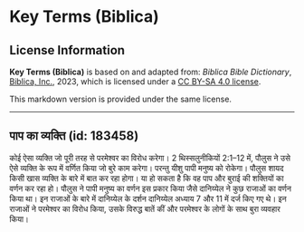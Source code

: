 # Key Terms (Biblica)

## License Information

**Key Terms (Biblica)** is based on and adapted from: _Biblica Bible Dictionary_, [Biblica, Inc.](https://www.biblica.com/), 2023, which is licensed under a [CC BY-SA 4.0 license](https://creativecommons.org/licenses/by-sa/4.0/legalcode.en).

This markdown version is provided under the same license.



--------------------------------

## पाप का व्यक्ति (id: 183458)

कोई ऐसा व्यक्ति जो पूरी तरह से परमेश्वर का विरोध करेगा। 2 थिस्सलुनीकियों 2:1–12 में, पौलुस ने उसे ऐसे व्यक्ति के रूप में वर्णित किया जो बुरे काम करेगा। परन्तु यीशु पापी मनुष्य को रोकेगा। पौलुस शायद किसी खास व्यक्ति के बारे में बात कर रहा होगा। या हो सकता है कि वह पाप और बुराई की शक्तियों का वर्णन कर रहा हो। पौलुस ने पापी मनुष्य का वर्णन इस प्रकार किया जैसे दानिय्येल ने कुछ राजाओं का वर्णन किया था। इन राजाओं के बारे में दानिय्येल के दर्शन दानिय्येल अध्याय 7 और 11 में दर्ज किए गए थे। इन राजाओं ने परमेश्वर का विरोध किया, उसके विरुद्ध बातें कीं और परमेश्वर के लोगों के साथ बुरा व्यवहार किया।


